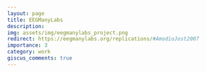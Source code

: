 ```yaml
---
layout: page
title: EEGManyLabs
description:
img: assets/img/eegmanylabs_project.png
redirect: https://eegmanylabs.org/replications/#AmodioJost2007
importance: 3
category: work
giscus_comments: true
---
```

